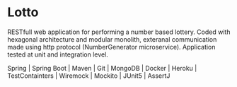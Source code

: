 # Lotto
RESTfull web application for performing a number based lottery. Coded with
hexagonal architecture and modular monolith, exteranal communication
made using http protocol (NumberGenerator microservice). Application
tested at unit and integration level.

Spring | Spring Boot | Maven | Git | MongoDB | Docker | Heroku | TestContainters | Wiremock | Mockito | JUnit5 | AssertJ
